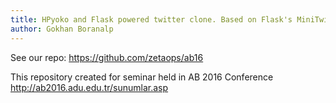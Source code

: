 ```yaml
---
title: HPyoko and Flask powered twitter clone. Based on Flask's MiniTwit example
author: Gokhan Boranalp
---
```


See our repo: https://github.com/zetaops/ab16

This repository created for seminar held in AB 2016 Conference http://ab2016.adu.edu.tr/sunumlar.asp
